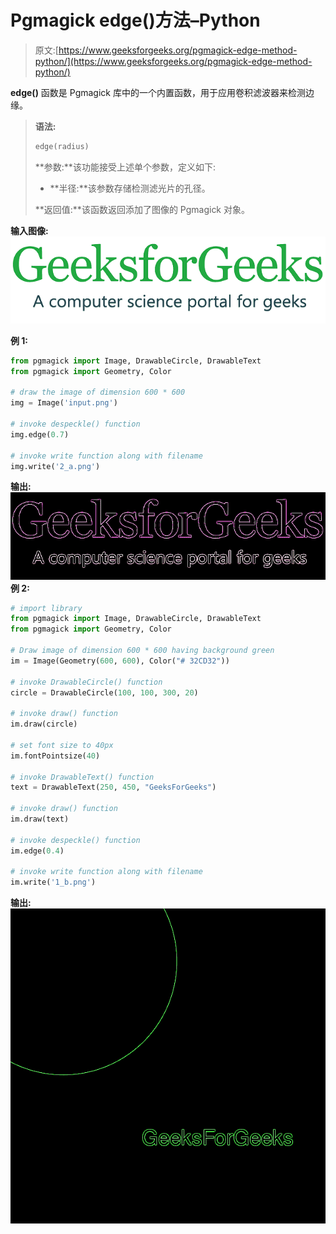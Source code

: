 # Pgmagick edge()方法–Python

> 原文:[https://www.geeksforgeeks.org/pgmagick-edge-method-python/](https://www.geeksforgeeks.org/pgmagick-edge-method-python/)

**edge()** 函数是 Pgmagick 库中的一个内置函数，用于应用卷积滤波器来检测边缘。

> **语法:**
> 
> ```py
> edge(radius)
> ```
> 
> **参数:**该功能接受上述单个参数，定义如下:
> 
> *   **半径:**该参数存储检测滤光片的孔径。
> 
> **返回值:**该函数返回添加了图像的 Pgmagick 对象。

**输入图像:**
![](img/4a43a98e9c0ff6dd3018f90f150a2a76.png)

**例 1:**

```py
from pgmagick import Image, DrawableCircle, DrawableText
from pgmagick import Geometry, Color

# draw the image of dimension 600 * 600
img = Image('input.png')

# invoke despeckle() function
img.edge(0.7)

# invoke write function along with filename
img.write('2_a.png')
```

**输出:**
![](img/d0a8a08ebce4da9a9c6179a991a7180c.png)
**例 2:**

```py
# import library
from pgmagick import Image, DrawableCircle, DrawableText
from pgmagick import Geometry, Color

# Draw image of dimension 600 * 600 having background green
im = Image(Geometry(600, 600), Color("# 32CD32"))

# invoke DrawableCircle() function
circle = DrawableCircle(100, 100, 300, 20)

# invoke draw() function
im.draw(circle)

# set font size to 40px
im.fontPointsize(40)

# invoke DrawableText() function
text = DrawableText(250, 450, "GeeksForGeeks")

# invoke draw() function
im.draw(text)

# invoke despeckle() function
im.edge(0.4)

# invoke write function along with filename
im.write('1_b.png')
```

**输出:**
![](img/9c01278de7008b86ec062cbaa9b7aecd.png)